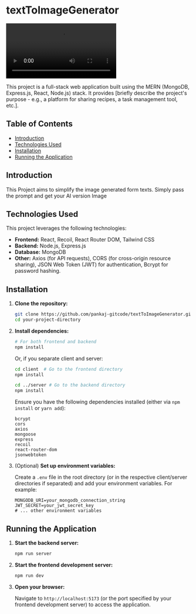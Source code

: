 # textToImageGenerator
<video controls src="20250222-1556-52.1127847.mp4" title="Title"></video>

This project is a full-stack web application built using the MERN (MongoDB, Express.js, React, Node.js) stack.  It provides [briefly describe the project's purpose - e.g., a platform for sharing recipes, a task management tool, etc.].

## Table of Contents

- [Introduction](#introduction)
- [Technologies Used](#technologies-used)
- [Installation](#installation)
- [Running the Application](#running-the-application)




## Introduction

This Project aims to simplify the image generated form texts. Simply pass the prompt and get your AI version Image

## Technologies Used

This project leverages the following technologies:

*   **Frontend:** React, Recoil, React Router DOM, Tailwind CSS
*   **Backend:** Node.js, Express.js
*   **Database:** MongoDB
*   **Other:**  Axios (for API requests), CORS (for cross-origin resource sharing), JSON Web Token (JWT) for authentication, Bcrypt for password hashing.

## Installation

1.  **Clone the repository:**

    ```bash
    git clone https://github.com/pankaj-gitcode/textToImageGenerator.git  
    cd your-project-directory
    ```

2.  **Install dependencies:**

    ```bash
    # For both frontend and backend
    npm install
    ```

    Or, if you separate client and server:

    ```bash
    cd client  # Go to the frontend directory
    npm install

    cd ../server # Go to the backend directory
    npm install
    ```

    Ensure you have the following dependencies installed (either via `npm install` or `yarn add`):

    ```
    bcrypt
    cors
    axios
    mongoose
    express
    recoil
    react-router-dom
    jsonwebtoken
    ```

3. (Optional) **Set up environment variables:**

    Create a `.env` file in the root directory (or in the respective client/server directories if separated) and add your environment variables.  For example:

    ```
    MONGODB_URI=your_mongodb_connection_string
    JWT_SECRET=your_jwt_secret_key
    # ... other environment variables
    ```

## Running the Application

1.  **Start the backend server:**

    ```bash
    npm run server
    ```

2.  **Start the frontend development server:**

    ```bash
    npm run dev
    ```

3.  **Open your browser:**

    Navigate to `http://localhost:5173` (or the port specified by your frontend development server) to access the application.


